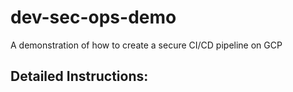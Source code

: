 # dev-sec-ops-demo
A demonstration of how to create a secure CI/CD pipeline on GCP

## Detailed Instructions:
